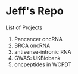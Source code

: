 # Jeff's Repo
List of Projects
1. Pancancer oncRNA
2. BRCA oncRNA
3. antisense-intronic RNA
4. GWAS: UKBiobank
5. oncpeptides in WCPDT
